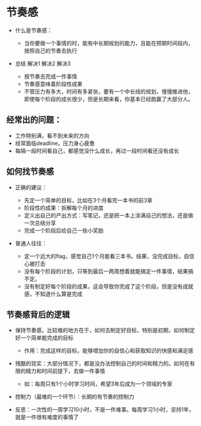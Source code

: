 # 节奏感
- 什么是节奏感：
  - 当你要做一个事情的时，能有中长期规划的能力，且能在预期时间段内，按照自己的节奏去执行

- 总结 解决1 解决2 解决3
  - 按节奏去完成一件事情
  - 节奏感意味着阶段性成果
  - 不管压力有多大，时间有多紧张，要有一个中长线的规划，慢慢推进他，即使每个阶段的成长很少，但是长期来看，你基本已经跑赢了大部分人。

## 经常出的问题：
- 工作特别满，看不到未来的方向
- 经常面临deadline，压力身心疲惫
- 每隔一段时间看自己，都感觉没什么成长，再过一段时间看还没有成长

## 如何找节奏感
- 正确的建议：
  - 先定一个简单的目标，比如在3个月看完一本书的前3章
  - 阶段性的成果：拆解每个月的进度
  - 定义出自己的产出方式：写笔记，还是把一本上涂满自己的想法，还是做一次总结分享
  - 完成一个阶段后给自己一些小奖励

- 普通人往往：
  - 定一个远大的flag，感觉自己1个月能看三本书。结果，没完成目标，自信心被打击
  - 没有每个阶段的计划，只等到最后一两周想着就能搞定一件事情，结果搞不定。
  - 没有制定好每个阶段的成果，这会导致你完成了这个阶段，但是没有成就感，不知道什么算是完成

## 节奏感背后的逻辑
- 保持节奏感，比较难的地方在于，如何去制定好目标，特别是初期，如何制定好一个简单能完成的目标
  - 作用：完成这样的目标，能够增加你的自信心和获取知识的快感和满足感

- 残酷的现实：大部分情况下，都是没办法控制自己的时间和精力的。如何在有限的精力和时间前提下，去做一件事情
  - 如：每周只有1个小时学习时间，希望3年后成为一个领域的专家

- 控制力（最难的一个环节）：长期的有节奏的控制力

- 反思：一次性的一周学习10小时，不是一件难事。每周学习1小时，坚持1年，就是一件很有难度的事情了
